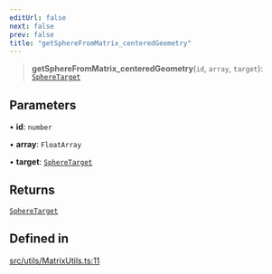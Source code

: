```yaml
---
editUrl: false
next: false
prev: false
title: "getSphereFromMatrix_centeredGeometry"
---
```


> **getSphereFromMatrix\_centeredGeometry**(`id`, `array`, `target`): [`SphereTarget`](/api/interfaces/spheretarget/)

## Parameters

• **id**: `number`

• **array**: `FloatArray`

• **target**: [`SphereTarget`](/api/interfaces/spheretarget/)

## Returns

[`SphereTarget`](/api/interfaces/spheretarget/)

## Defined in

[src/utils/MatrixUtils.ts:11](https://github.com/agargaro/instanced-mesh/blob/885e4bcb6a18860a783ace14f574e3f89257c5ee/src/utils/MatrixUtils.ts#L11)
